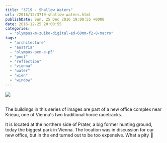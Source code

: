 ```yaml
---
title: "3719 - Shallow Waters"
url: /2016/12/3719-shallow-waters.html
publishDate: Sun, 25 Dec 2016 19:00:55 +0000
date: 2016-12-25 20:00:55
categories: 
  - "olympus-m-zuiko-digital-ed-60mm-f2-8-macro"
tags: 
  - "architecture"
  - "austria"
  - "olympus-pen-e-p5"
  - "pool"
  - "reflection"
  - "vienna"
  - "water"
  - "wien"
  - "window"
---
```

<div class="container">
<div class="center"><a target="_blank" href="https://d25zfm9zpd7gm5.cloudfront.net/1200x1200/2016/20160703_185236_lr.jpg"><img class="webfeedsFeaturedVisual" src="https://d25zfm9zpd7gm5.cloudfront.net/0600x0600/2016/20160703_185236_lr.jpg" /></a></div>
</div>
<br />

The buildings in this series of images are part of a new office complex near Krieau, one of Vienna's two traditional horce racetracks.

<a target="_blank" href="https://d25zfm9zpd7gm5.cloudfront.net/1200x1200/2016/20160703_185704_lr.jpg"><img style="margin: 0pt 0px 0pt 10px; float: right;" src="https://d25zfm9zpd7gm5.cloudfront.net/0150x0150/2016/20160703_185704_lr.jpg" alt="" border="0" /></a> It is located at the northern side of Prater, a big former hunting ground, today the biggest park in Vienna. The location was in discussion for our new office, but in the end turned out to be too expensive. What a pity 🙂

